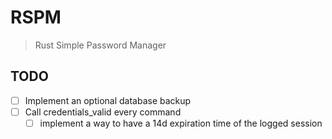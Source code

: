 # RSPM
> Rust Simple Password Manager

## TODO
- [ ] Implement an optional database backup
- [ ] Call credentials_valid every command
  - [ ] implement a way to have a 14d expiration time of the logged session
